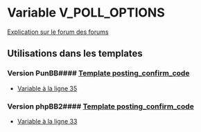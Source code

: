 # Variable V_POLL_OPTIONS
[Explication sur le forum des forums](http://forum.forumactif.com/t294113-listing-des-variables#V_POLL_OPTIONS)
## Utilisations dans les templates
### Version PunBB#### [Template posting_confirm_code](punbb/posting_confirm_code.md)
* [Variable à la ligne 35](../punbb/posting_confirm_code.tpl#L35)
### Version phpBB2#### [Template posting_confirm_code](subsilver/posting_confirm_code.md)
* [Variable à la ligne 33](../subsilver/posting_confirm_code.tpl#L33)